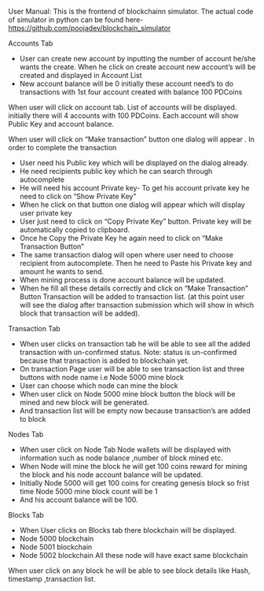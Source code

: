 User Manual:
This is the frontend of blockchainn simulator.
The actual code of simulator in python can be found here- https://github.com/poojadev/blockchain_simulator



Accounts Tab 

-	User can create new account by inputting the number of account he/she wants the create. When he click on create account new account’s will be created and displayed in Account List 
-	New account balance will be 0 initially these account need’s to do  transactions with 1st four account created with balance 100 PDCoins

When user will click on account tab. List of accounts will be displayed.
initially there will 4 accounts with 100 PDCoins. Each account will show Public Key and account balance.  

When user will click on “Make transaction” button one dialog will appear .
In  order to  complete the transaction 
-	User need his Public key which will be displayed on the dialog already.
-	He need recipients public key which he can search through autocomplete 
-	He will need his account Private key- To get his account private key he need to click on “Show Private Key”
-	When he click on that button one dialog will appear which will display user private key
-	User just need to click on “Copy Private Key” button. Private key will be automatically copied to clipboard.
-	Once he Copy the Private Key he again need to click on “Make Transaction Button” 
-	The same transaction dialog will open where user need to choose recipient from autocomplete. Then he need to Paste his Private key and amount he wants to send.
-	When mining process is done account balance will be updated.
-	When  he fill all these details correctly and click on “Make Transaction” Button 
Transaction will be added to transaction list. (at this point user will see the dialog after transaction submission which will show in which block that transaction will be added).


Transaction Tab

-	When  user clicks on transaction tab he will be able to see all the added transaction with un-confirmed status. 
                 Note: status is un-confirmed because that transaction is added to blockchain yet.
-	On transaction Page user will be able to see transaction list and three buttons with node name i.e Node 5000 mine block
-	User can choose which node can mine the block
-	When user click on Node 5000 mine block button the block will be mined and new block will be generated.
-	And transaction list will be empty now because transaction’s are added to block





Nodes Tab
-	When user click on Node Tab Node wallets will be displayed with information such as node balance ,number of block mined etc.
-	When Node will mine the block he will get 100 coins reward for mining the block and his node account balance will be updated.
-	Initially Node 5000 will get 100 coins for creating genesis block so frist time Node 5000 mine block count will be 1
-	And his account balance will be 100.


Blocks Tab

-	When User clicks on Blocks tab there blockchain will be displayed.
-	Node 5000 blockchain
-	Node 5001 blockchain 
-	Node 5002 blockchain
All these node will have exact same blockchain 

When user click on any block he will be able to see block details like 
Hash, timestamp ,transaction list.

